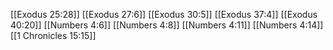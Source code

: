 [[Exodus 25:28]]
[[Exodus 27:6]]
[[Exodus 30:5]]
[[Exodus 37:4]]
[[Exodus 40:20]]
[[Numbers 4:6]]
[[Numbers 4:8]]
[[Numbers 4:11]]
[[Numbers 4:14]]
[[1 Chronicles 15:15]]

